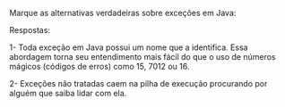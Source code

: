 Marque as alternativas verdadeiras sobre exceções em Java:

Respostas:

1- Toda exceção em Java possui um nome que a identifica. Essa abordagem torna seu entendimento mais fácil do que o uso de números mágicos (códigos de erros) como 15, 7012 ou 16.

2- Exceções não tratadas caem na pilha de execução procurando por alguém que saiba lidar com ela.